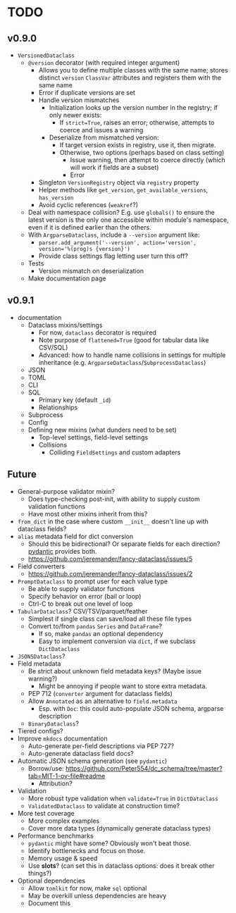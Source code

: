<!-- markdownlint-disable MD034 -->

# TODO

## v0.9.0

- `VersionedDataclass`
  - `@version` decorator (with required integer argument)
    - Allows you to define multiple classes with the same name; stores distinct `version` `ClassVar` attributes and registers them with the same name
    - Error if duplicate versions are set
    - Handle version mismatches
      - Initialization looks up the version number in the registry; if only newer exists:
        - If `strict=True`, raises an error; otherwise, attempts to coerce and issues a warning
      - Deserialize from mismatched version:
        - If target version exists in registry, use it, then migrate.
        - Otherwise, two options (perhaps based on class setting)
          - Issue warning, then attempt to coerce directly (which will work if fields are a subset)
          - Error
    - Singleton `VersionRegistry` object via `registry` property
    - Helper methods like `get_version`, `get_available_versions`, `has_version`
    - Avoid cyclic references (`weakref`?)
  - Deal with namespace collision? E.g. use `globals()` to ensure the latest version is the only one accessible within module's namespace, even if it is defined earlier than the others.
  - With `ArgparseDataclass`, include a `--version` argument like:
    - `parser.add_argument('--version', action='version', version='%(prog)s {version}')`
    - Provide class settings flag letting user turn this off?
  - Tests
    - Version mismatch on deserialization
  - Make documentation page

## v0.9.1

- documentation
  - Dataclass mixins/settings
    - For now, `dataclass` decorator is required
    - Note purpose of `flattened=True` (good for tabular data like CSV/SQL)
    - Advanced: how to handle name collisions in settings for multiple inheritance (e.g. `ArgparseDataclass`/`SubprocessDataclass`)
  - JSON
  - TOML
  - CLI
  - SQL
    - Primary key (default `_id`)
    - Relationships
  - Subprocess
  - Config
  - Defining new mixins (what dunders need to be set)
    - Top-level settings, field-level settings
    - Collisions
      - Colliding `FieldSettings` and custom adapters

## Future

- General-purpose validator mixin?
  - Does type-checking post-init, with ability to supply custom validation functions
  - Have most other mixins inherit from this?
- `from_dict` in the case where custom `__init__` doesn't line up with dataclass fields?
- `alias` metadata field for dict conversion
  - Should this be bidirectional? Or separate fields for each direction? [pydantic](https://docs.pydantic.dev/latest/concepts/alias/) provides both.
  - https://github.com/jeremander/fancy-dataclass/issues/5
- Field converters
  - https://github.com/jeremander/fancy-dataclass/issues/2
- `PromptDataclass` to prompt user for each value type
  - Be able to supply validator functions
  - Specify behavior on error (bail or loop)
  - Ctrl-C to break out one level of loop
- `TabularDataclass`? CSV/TSV/parquet/feather
  - Simplest if single class can save/load all these file types
  - Convert to/from `pandas` `Series` and `DataFrame`?
    - If so, make `pandas` an optional dependency
    - Easy to implement conversion via `dict`, if we subclass `DictDataclass`
- `JSON5Dataclass`?
- Field metadata
  - Be strict about unknown field metadata keys? (Maybe issue warning?)
    - Might be annoying if people want to store extra metadata.
  - PEP 712 (`converter` argument for dataclass fields)
  - Allow `Annotated` as an alternative to `field.metadata`
    - Esp. with `Doc`: this could auto-populate JSON schema, argparse description
  - `BinaryDataclass`?
- Tiered configs?
- Improve `mkdocs` documentation
  - Auto-generate per-field descriptions via PEP 727?
  - Auto-generate dataclass field docs?
- Automatic JSON schema generation (see `pydantic`)
  - Borrow/use: https://github.com/Peter554/dc_schema/tree/master?tab=MIT-1-ov-file#readme
    - Attribution?
- Validation
  - More robust type validation when `validate=True` in `DictDataclass`
  - `ValidatedDataclass` to validate at construction time?
- More test coverage
  - More complex examples
  - Cover more data types (dynamically generate dataclass types)
- Performance benchmarks
  - `pydantic` might have some? Obviously won't beat those.
  - Identify bottlenecks and focus on those.
  - Memory usage & speed
  - Use __slots__? (can set this in dataclass options: does it break other things?)
- Optional dependencies
  - Allow `tomlkit` for now, make `sql` optional
  - May be overkill unless dependencies are heavy
  - Document this
